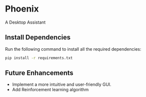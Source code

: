 # Phoenix
A Desktop Assistant

## Install Dependencies

Run the following command to install all the required dependencies:

```bash
pip install -r requirements.txt
```
## Future Enhancements
- Implement a more intuitive and user-friendly GUI.
- Add Reinforcement learning algorithm